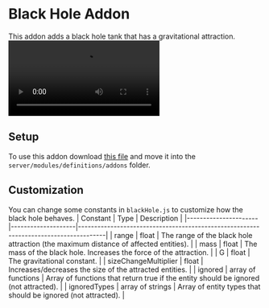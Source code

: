 # Black Hole Addon
This addon adds a black hole tank that has a gravitational attraction.
![Black hole clip](https://github.com/P-R-2000/aps-plus-plus-addons/blob/main/blackHole/clip.webm?raw=true)
## Setup
To use this addon download [this file](https://github.com/P-R-2000/aps-plus-plus-addons/blob/main/blackHole/blackHole.js) and move it into the `server/modules/definitions/addons` folder.
## Customization
You can change some constants in `blackHole.js` to customize how the black hole behaves.
| Constant             | Type               | Description                                                                          |
|----------------------|--------------------|--------------------------------------------------------------------------------------|
| range                | float              | The range of the black hole attraction (the maximum distance of affected entities).  |
| mass                 | float              | The mass of the black hole. Increases the force of the attraction.                   |
| G                    | float              | The gravitational constant.                                                          |
| sizeChangeMultiplier | float              | Increases/decreases the size of the attracted entities.                              |
| ignored              | array of functions | Array of functions that return true if the entity should be ignored (not attracted). |
| ignoredTypes         | array of strings   | Array of entity types that should be ignored (not attracted).                        |